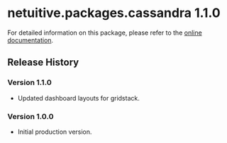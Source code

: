 # netuitive.packages.cassandra 1.1.0

For detailed information on this package, please refer to the [online documentation](https://help.netuitive.com/Content/Integrations/cassandra.htm).

## Release History

### Version 1.1.0

* Updated dashboard layouts for gridstack.

### Version 1.0.0

* Initial production version.
